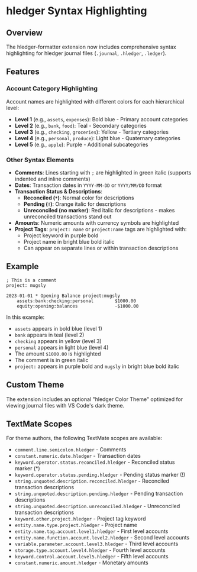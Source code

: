 # hledger Syntax Highlighting

## Overview
The hledger-formatter extension now includes comprehensive syntax highlighting for hledger journal files (`.journal`, `.hledger`, `.ledger`).

## Features

### Account Category Highlighting
Account names are highlighted with different colors for each hierarchical level:
- **Level 1** (e.g., `assets`, `expenses`): Bold blue - Primary account categories
- **Level 2** (e.g., `bank`, `food`): Teal - Secondary categories  
- **Level 3** (e.g., `checking`, `groceries`): Yellow - Tertiary categories
- **Level 4** (e.g., `personal`, `produce`): Light blue - Quaternary categories
- **Level 5** (e.g., `apple`): Purple - Additional subcategories

### Other Syntax Elements
- **Comments**: Lines starting with `;` are highlighted in green italic (supports indented and inline comments)
- **Dates**: Transaction dates in `YYYY-MM-DD` or `YYYY/MM/DD` format
- **Transaction Status & Descriptions**:
  - **Reconciled (`*`)**: Normal color for descriptions
  - **Pending (`!`)**: Orange italic for descriptions  
  - **Unreconciled (no marker)**: Red italic for descriptions - makes unreconciled transactions stand out
- **Amounts**: Numeric amounts with currency symbols are highlighted
- **Project Tags**: `project: name` or `project:name` tags are highlighted with:
  - Project keyword in purple bold
  - Project name in bright blue bold italic
  - Can appear on separate lines or within transaction descriptions

## Example
```hledger
; This is a comment
project: mugsly

2023-01-01 * Opening Balance project:mugsly
    assets:bank:checking:personal        $1000.00
    equity:opening:balances              -$1000.00
```

In this example:
- `assets` appears in bold blue (level 1)
- `bank` appears in teal (level 2)  
- `checking` appears in yellow (level 3)
- `personal` appears in light blue (level 4)
- The amount `$1000.00` is highlighted
- The comment is in green italic
- `project:` appears in purple bold and `mugsly` in bright blue bold italic

## Custom Theme
The extension includes an optional "hledger Color Theme" optimized for viewing journal files with VS Code's dark theme.

## TextMate Scopes
For theme authors, the following TextMate scopes are available:
- `comment.line.semicolon.hledger` - Comments
- `constant.numeric.date.hledger` - Transaction dates
- `keyword.operator.status.reconciled.hledger` - Reconciled status marker (*)
- `keyword.operator.status.pending.hledger` - Pending status marker (!)
- `string.unquoted.description.reconciled.hledger` - Reconciled transaction descriptions
- `string.unquoted.description.pending.hledger` - Pending transaction descriptions
- `string.unquoted.description.unreconciled.hledger` - Unreconciled transaction descriptions
- `keyword.other.project.hledger` - Project tag keyword
- `entity.name.type.project.hledger` - Project name
- `entity.name.tag.account.level1.hledger` - First level accounts
- `entity.name.function.account.level2.hledger` - Second level accounts
- `variable.parameter.account.level3.hledger` - Third level accounts
- `storage.type.account.level4.hledger` - Fourth level accounts
- `keyword.control.account.level5.hledger` - Fifth level accounts
- `constant.numeric.amount.hledger` - Monetary amounts